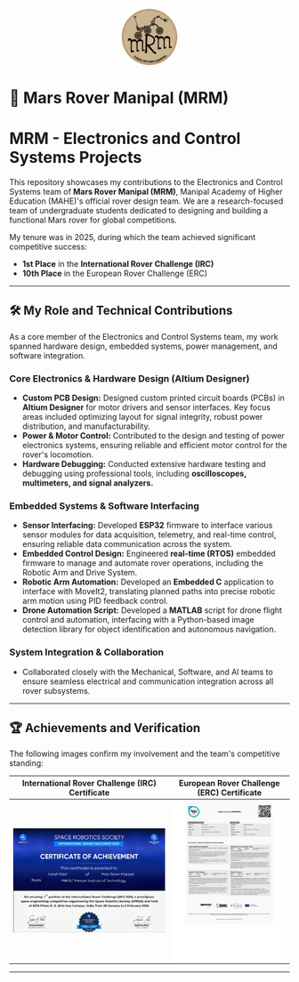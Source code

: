 <p align="center">
    <img src="Certificates/MRM_Logo.png" alt="Mars Rover Manipal Team Logo" width="20%"/>
</p>

# 🚀 Mars Rover Manipal (MRM)

# MRM - Electronics and Control Systems Projects

This repository showcases my contributions to the Electronics and Control Systems team of **Mars Rover Manipal (MRM)**, Manipal Academy of Higher Education (MAHE)'s official rover design team. We are a research-focused team of undergraduate students dedicated to designing and building a functional Mars rover for global competitions.

My tenure was in 2025, during which the team achieved significant competitive success:

* **1st Place** in the **International Rover Challenge (IRC)**
* **10th Place** in the European Rover Challenge (ERC)

---

## 🛠️ My Role and Technical Contributions

As a core member of the Electronics and Control Systems team, my work spanned hardware design, embedded systems, power management, and software integration.

### Core Electronics & Hardware Design (Altium Designer)
* **Custom PCB Design:** Designed custom printed circuit boards (PCBs) in **Altium Designer** for motor drivers and sensor interfaces. Key focus areas included optimizing layout for signal integrity, robust power distribution, and manufacturability.
* **Power & Motor Control:** Contributed to the design and testing of power electronics systems, ensuring reliable and efficient motor control for the rover's locomotion.
* **Hardware Debugging:** Conducted extensive hardware testing and debugging using professional tools, including **oscilloscopes, multimeters, and signal analyzers.**

### Embedded Systems & Software Interfacing
* **Sensor Interfacing:** Developed **ESP32** firmware to interface various sensor modules for data acquisition, telemetry, and real-time control, ensuring reliable data communication across the system.
* **Embedded Control Design:** Engineered **real-time (RTOS)** embedded firmware to manage and automate rover operations, including the Robotic Arm and Drive System.
* **Robotic Arm Automation:** Developed an **Embedded C** application to interface with MoveIt2, translating planned paths into precise robotic arm motion using PID feedback control.
* **Drone Automation Script:** Developed a **MATLAB** script for drone flight control and automation, interfacing with a Python-based image detection library for object identification and autonomous navigation.

### System Integration & Collaboration
* Collaborated closely with the Mechanical, Software, and AI teams to ensure seamless electrical and communication integration across all rover subsystems.
---

## 🏆 Achievements and Verification

The following images confirm my involvement and the team's competitive standing:

| International Rover Challenge (IRC) Certificate | European Rover Challenge (ERC) Certificate |
| :---: | :---: |
| <img src="Certificates/IRC_Certificate.png" alt="IRC 1st Place Certificate" width="120%"/> | <img src="Certificates/ERC_Certificate.jpg" alt="ERC 10th Place Certificate" width="100%"/> |

***
